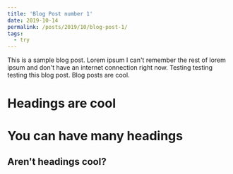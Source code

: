```yaml
---
title: 'Blog Post number 1'
date: 2019-10-14
permalink: /posts/2019/10/blog-post-1/
tags:
  - try
---
```


This is a sample blog post. Lorem ipsum I can't remember the rest of lorem ipsum and don't have an internet connection right now. Testing testing testing this blog post. Blog posts are cool.

Headings are cool
======

You can have many headings
======

Aren't headings cool?
------